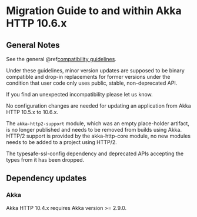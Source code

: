 # Migration Guide to and within Akka HTTP 10.6.x

## General Notes

See the general @ref[compatibility guidelines](../compatibility-guidelines.md).

Under these guidelines, minor version updates are supposed to be binary compatible and drop-in replacements
for former versions under the condition that user code only uses public, stable, non-deprecated API.

If you find an unexpected incompatibility please let us know.

No configuration changes are needed for updating an application from Akka HTTP 10.5.x to 10.6.x.

The `akka-http2-support` module, which was an empty place-holder artifact, is no longer published and needs to be removed
from builds using Akka. HTTP/2 support is provided by the akka-http-core module, no new modules needs to be added to a project
using HTTP/2.

The typesafe-ssl-config dependency and deprecated APIs accepting the types from it has been dropped. 

## Dependency updates

### Akka

Akka HTTP 10.4.x requires Akka version >= 2.9.0.
